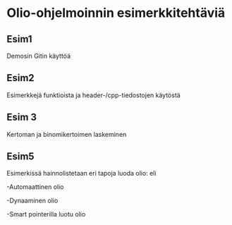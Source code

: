 # Olio-ohjelmoinnin esimerkkitehtäviä

## Esim1

Demosin Gitin käyttöä

## Esim2

Esimerkkejä funktioista ja header-/cpp-tiedostojen käytöstä

## Esim 3

Kertoman ja binomikertoimen laskeminen

## Esim5

Esimerkissä hainnolistetaan eri tapoja luoda olio: eli

-Automaattinen olio

-Dynaaminen olio

-Smart pointerilla luotu olio
